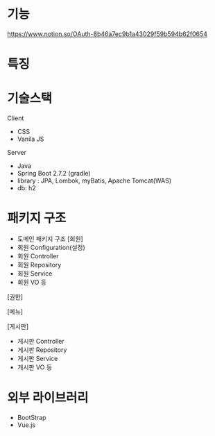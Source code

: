 # 기능
https://www.notion.so/OAuth-8b46a7ec9b1a43029f59b594b62f0654
# 특징

# 기술스택

Client 
- CSS
- Vanila JS

Server
- Java
- Spring Boot 2.7.2 (gradle)
- library : JPA, Lombok, myBatis, Apache Tomcat(WAS)
- db: h2

# 패키지 구조
- 도메인 패키지 구조
[회원]
- 회원 Configuration(설정)
- 회원 Controller
- 회원 Repository
- 회원 Service
- 회원 VO 등

[권한]

[메뉴]

[게시판]
- 게시판 Controller
- 게시판 Repository
- 게시판 Service
- 게시판 VO 등


# 외부 라이브러리
- BootStrap
- Vue.js




